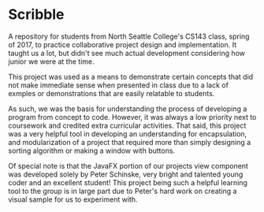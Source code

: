 # Scribble
A repository for students from North Seattle College's CS143 class, spring of 2017, to practice collaborative project design and implementation. It taught us a lot, but didn't see much actual development considering how junior we were at the time.

This project was used as a means to demonstrate certain concepts that did not make immediate sense when presented in class due to a lack of exmples or demonstrations that are easily relatable to students.

As such, we was the basis for understanding the process of developing a program from concept to code. However, it was always a low priority next to coursework and credited extra curricular activities. That said, this project was a very helpful tool in developing an understanding for encapsulation, and modularization of a project that required more than simply designing a sorting algorithm or making a window with buttons.


Of special note is that the JavaFX portion of our projects view component was developed solely by Peter Schinske, very bright and talented young coder and an excellent student! This project being such a helpful learning tool to the group is in large part due to Peter's hard work on creating a visual sample for us to experiment with.
